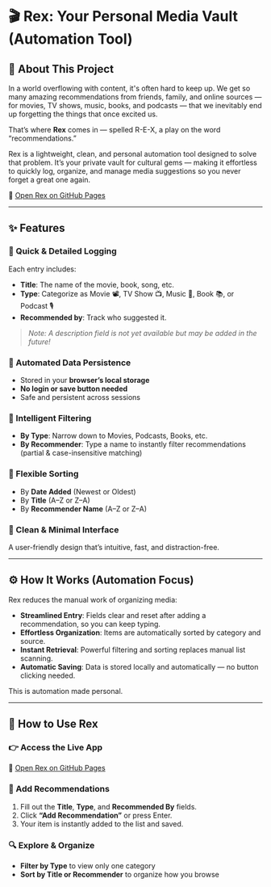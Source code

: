 # 🎬 Rex: Your Personal Media Vault (Automation Tool)

## 📖 About This Project

In a world overflowing with content, it's often hard to keep up. We get so many amazing recommendations from friends, family, and online sources — for movies, TV shows, music, books, and podcasts — that we inevitably end up forgetting the things that once excited us.

That’s where **Rex** comes in — spelled R-E-X, a play on the word “recommendations.”

Rex is a lightweight, clean, and personal automation tool designed to solve that problem. It’s your private vault for cultural gems — making it effortless to quickly log, organize, and manage media suggestions so you never forget a great one again.

🔗 [Open Rex on GitHub Pages](https://willco8.github.io/rex-app/)

---

## ✨ Features

### 🔹 Quick & Detailed Logging

Each entry includes:

- **Title**: The name of the movie, book, song, etc.  
- **Type**: Categorize as Movie 📽️, TV Show 📺, Music 🎵, Book 📚, or Podcast 🎙️  
- **Recommended by**: Track who suggested it.

> _Note: A description field is not yet available but may be added in the future!_

### 🔹 Automated Data Persistence

- Stored in your **browser’s local storage**  
- **No login or save button needed**  
- Safe and persistent across sessions

### 🔹 Intelligent Filtering

- **By Type**: Narrow down to Movies, Podcasts, Books, etc.  
- **By Recommender**: Type a name to instantly filter recommendations (partial & case-insensitive matching)

### 🔹 Flexible Sorting

- By **Date Added** (Newest or Oldest)  
- By **Title** (A–Z or Z–A)  
- By **Recommender Name** (A–Z or Z–A)

### 🔹 Clean & Minimal Interface

A user-friendly design that’s intuitive, fast, and distraction-free.

---

## ⚙️ How It Works (Automation Focus)

Rex reduces the manual work of organizing media:

- **Streamlined Entry**: Fields clear and reset after adding a recommendation, so you can keep typing.  
- **Effortless Organization**: Items are automatically sorted by category and source.  
- **Instant Retrieval**: Powerful filtering and sorting replaces manual list scanning.  
- **Automatic Saving**: Data is stored locally and automatically — no button clicking needed.

This is automation made personal.

---

## 🚀 How to Use Rex

### 👉 Access the Live App

🔗 [Open Rex on GitHub Pages](https://willco8.github.io/rex-app/)

### 📝 Add Recommendations

1. Fill out the **Title**, **Type**, and **Recommended By** fields.  
2. Click **“Add Recommendation”** or press Enter.  
3. Your item is instantly added to the list and saved.

### 🔍 Explore & Organize

- **Filter by Type** to view only one category  
- **Sort by Title or Recommender** to organize how you browse

